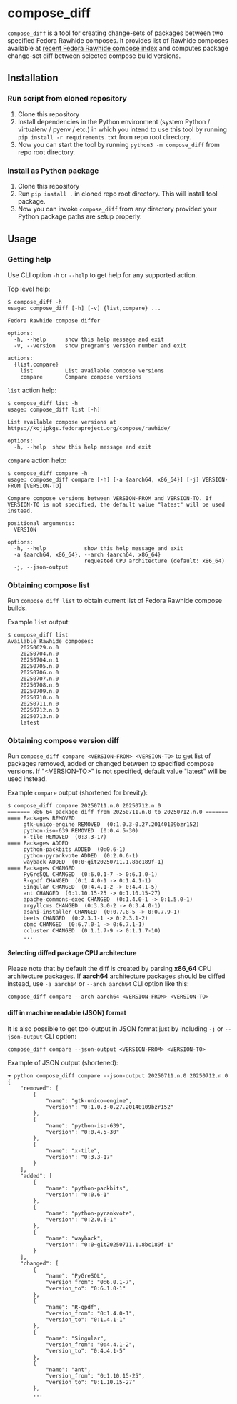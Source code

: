 # compose_diff

`compose_diff` is a tool for creating change-sets of packages between two specified
Fedora Rawhide composes. It provides list of Rawhide composes available
at [recent Fedora Rawhide compose index](https://kojipkgs.fedoraproject.org/compose/rawhide/)
and computes package change-set diff between selected compose build versions.

## Installation

### Run script from cloned repository

1. Clone this repository
2. Install dependencies in the Python environment (system Python / virtualenv / pyenv / etc.)
in which you intend to use this tool by running `pip install -r requirements.txt`
from repo root directory.
3. Now you can start the tool by running `python3 -m compose_diff` from repo root directory.

### Install as Python package

1. Clone this repository
2. Run `pip install .` in cloned repo root directory. This will install tool package.
3. Now you can invoke `compose_diff` from any directory provided your Python package
paths are setup properly.


## Usage

### Getting help

Use CLI option `-h` or `--help` to get help for any supported action.

Top level help:

```shell
$ compose_diff -h
usage: compose_diff [-h] [-v] {list,compare} ...

Fedora Rawhide compose differ

options:
  -h, --help      show this help message and exit
  -v, --version   show program's version number and exit

actions:
  {list,compare}
    list          List available compose versions
    compare       Compare compose versions
```

`list` action help:

```shell
$ compose_diff list -h
usage: compose_diff list [-h]

List available compose versions at https://kojipkgs.fedoraproject.org/compose/rawhide/

options:
  -h, --help  show this help message and exit
```

`compare` action help:

```shell
$ compose_diff compare -h
usage: compose_diff compare [-h] [-a {aarch64, x86_64}] [-j] VERSION-FROM [VERSION-TO]

Compare compose versions between VERSION-FROM and VERSION-TO. If VERSION-TO is not specified, the default value "latest" will be used instead.

positional arguments:
  VERSION

options:
  -h, --help            show this help message and exit
  -a {aarch64, x86_64}, --arch {aarch64, x86_64}
                        requested CPU architecture (default: x86_64)
  -j, --json-output
```

### Obtaining compose list

Run `compose_diff list` to obtain current list of Fedora Rawhide compose builds.

Example `list` output:

```shell
$ compose_diff list
Available Rawhide composes:
    20250629.n.0
    20250704.n.0
    20250704.n.1
    20250705.n.0
    20250706.n.0
    20250707.n.0
    20250708.n.0
    20250709.n.0
    20250710.n.0
    20250711.n.0
    20250712.n.0
    20250713.n.0
    latest
```

### Obtaining compose version diff

Run `compose_diff compare <VERSION-FROM> <VERSION-TO>` to get list of packages
removed, added or changed between to specified compose versions. If "\<VERSION-TO\>"
is not specified, default value "latest" will be used instead.

Example `compare` output (shortened for brevity):

```shell
$ compose_diff compare 20250711.n.0 20250712.n.0
======= x86_64 package diff from 20250711.n.0 to 20250712.n.0 =======
==== Packages REMOVED
     gtk-unico-engine REMOVED  (0:1.0.3-0.27.20140109bzr152)
     python-iso-639 REMOVED  (0:0.4.5-30)
     x-tile REMOVED  (0:3.3-17)
==== Packages ADDED
     python-packbits ADDED  (0:0.6-1)
     python-pyrankvote ADDED  (0:2.0.6-1)
     wayback ADDED  (0:0~git20250711.1.8bc189f-1)
==== Packages CHANGED
     PyGreSQL CHANGED  (0:6.0.1-7 -> 0:6.1.0-1)
     R-qpdf CHANGED  (0:1.4.0-1 -> 0:1.4.1-1)
     Singular CHANGED  (0:4.4.1-2 -> 0:4.4.1-5)
     ant CHANGED  (0:1.10.15-25 -> 0:1.10.15-27)
     apache-commons-exec CHANGED  (0:1.4.0-1 -> 0:1.5.0-1)
     argyllcms CHANGED  (0:3.3.0-2 -> 0:3.4.0-1)
     asahi-installer CHANGED  (0:0.7.8-5 -> 0:0.7.9-1)
     beets CHANGED  (0:2.3.1-1 -> 0:2.3.1-2)
     cbmc CHANGED  (0:6.7.0-1 -> 0:6.7.1-1)
     ccluster CHANGED  (0:1.1.7-9 -> 0:1.1.7-10)
     ...
```

#### Selecting diffed package CPU architecture

Please note that by default the diff is created by parsing **x86_64** CPU architecture
packages. If **aarch64** architecture packages should be diffed instead, use
`-a aarch64` or `--arch aarch64` CLI option like this:

```shell
compose_diff compare --arch aarch64 <VERSION-FROM> <VERSION-TO>
```

#### diff in machine readable (JSON) format

It is also possible to get tool output in JSON format just by including `-j` or
`--json-output` CLI option:

```shell
compose_diff compare --json-output <VERSION-FROM> <VERSION-TO>
```

Example of JSON output (shortened):

```shell
➜ python compose_diff compare --json-output 20250711.n.0 20250712.n.0
{
    "removed": [
        {
            "name": "gtk-unico-engine",
            "version": "0:1.0.3-0.27.20140109bzr152"
        },
        {
            "name": "python-iso-639",
            "version": "0:0.4.5-30"
        },
        {
            "name": "x-tile",
            "version": "0:3.3-17"
        }
    ],
    "added": [
        {
            "name": "python-packbits",
            "version": "0:0.6-1"
        },
        {
            "name": "python-pyrankvote",
            "version": "0:2.0.6-1"
        },
        {
            "name": "wayback",
            "version": "0:0~git20250711.1.8bc189f-1"
        }
    ],
    "changed": [
        {
            "name": "PyGreSQL",
            "version_from": "0:6.0.1-7",
            "version_to": "0:6.1.0-1"
        },
        {
            "name": "R-qpdf",
            "version_from": "0:1.4.0-1",
            "version_to": "0:1.4.1-1"
        },
        {
            "name": "Singular",
            "version_from": "0:4.4.1-2",
            "version_to": "0:4.4.1-5"
        },
        {
            "name": "ant",
            "version_from": "0:1.10.15-25",
            "version_to": "0:1.10.15-27"
        },
        ...
```
